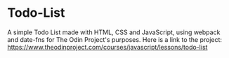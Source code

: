 # Todo-List
A simple Todo List made with HTML, CSS and JavaScript, using webpack and date-fns for The Odin Project's purposes. Here is a link to the project: https://www.theodinproject.com/courses/javascript/lessons/todo-list
